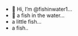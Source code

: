 - 👋 Hi, I’m @fishinwater1...
- 👋 a fish in the water...
- a little fish...
- a fish..
<!---
fishinwater1/fishinwater1 is a ✨ special ✨ repository because its `README.md` (this file) appears on your GitHub profile.
You can click the Preview link to take a look at your changes.
--->
